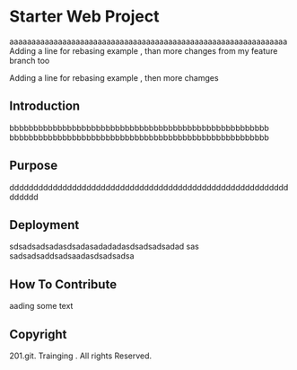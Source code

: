 # Starter Web Project
 aaaaaaaaaaaaaaaaaaaaaaaaaaaaaaaaaaaaaaaaaaaaaaaaaaaaaaaaaaaaaaa
 Adding a line for rebasing example , than more changes from my feature branch too
 
 Adding a line for rebasing example , then more chamges 
 
## Introduction
bbbbbbbbbbbbbbbbbbbbbbbbbbbbbbbbbbbbbbbbbbbbbbbbbbbbbb
bbbbbbbbbbbbbbbbbbbbbbbbbbbbbbbbbbbbbbbbbbbbbbbbbbbbbb
## Purpose
dddddddddddddddddddddddddddddddddddddddddddddddddddddddddddddddd
## Deployment
sdsadsadsadasdsadasadadadasdsadsadsadad
sas
sadsadsaddsadsaadasdsadsadsa

## How To Contribute

aading some text

## Copyright

201.git. Trainging . All rights Reserved.
